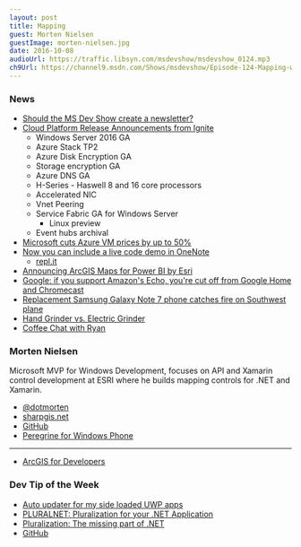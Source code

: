 ```yaml
---
layout: post
title: Mapping
guest: Morten Nielsen
guestImage: morten-nielsen.jpg
date: 2016-10-08
audioUrl: https://traffic.libsyn.com/msdevshow/msdevshow_0124.mp3
ch9Url: https://channel9.msdn.com/Shows/msdevshow/Episode-124-Mapping-with-Morten
---
```


### News

 - [Should the MS Dev Show create a newsletter?](https://twitter.com/msdevshow/status/779377843897786368)
 - [Cloud Platform Release Announcements from Ignite](https://blogs.technet.microsoft.com/stbnewsbytes/2016/09/26/cloud-platform-release-announcements-for-september-26-2016/)
   - Windows Server 2016 GA
   - Azure Stack TP2
   - Azure Disk Encryption GA
   - Storage encryption GA
   - Azure DNS GA
   - H-Series - Haswell 8 and 16 core processors
   - Accelerated NIC
   - Vnet Peering
   - Service Fabric GA for Windows Server
     - Linux preview
   - Event hubs archival
 - [Microsoft cuts Azure VM prices by up to 50%](http://venturebeat.com/2016/10/03/microsoft-cuts-azure-vm-prices-by-up-to-50/)
 - [Now you can include a live code demo in OneNote](https://blogs.office.com/2016/09/07/now-teachers-can-include-live-code-demo-in-onenote/)
   - [repl.it](https://repl.it/Dqm4/0)
 - [Announcing ArcGIS Maps for Power BI by Esri](https://powerbi.microsoft.com/en-us/blog/announcing-arcgis-maps-for-power-bi-by-esri-preview/)
 - [Google: if you support Amazon's Echo, you're cut off from Google Home and Chromecast](http://boingboing.net/2016/10/02/google-if-you-support-amazon.html)
 - [Replacement Samsung Galaxy Note 7 phone catches fire on Southwest plane](http://www.theverge.com/2016/10/5/13175000/samsung-galaxy-note-7-fire-replacement-plane-battery-southwest)
 - [Hand Grinder vs. Electric Grinder](https://www.youtube.com/watch?v=Hxh-g0lgYRw)
  - [Coffee Chat with Ryan](https://twitter.com/RyanLowdermilk/status/783307061559894016)

### Morten Nielsen

Microsoft MVP for Windows Development, focuses on API and Xamarin control development at ESRI where he builds mapping controls for .NET and Xamarin.

 - [@dotmorten](https://twitter.com/dotmorten)
 - [sharpgis.net](http://www.sharpgis.net/)
 - [GitHub](https://github.com/dotmorten)
 - [Peregrine for Windows Phone](http://www.sharpgis.net/page/Peregrine)

---------------------------------------------------------

 - [ArcGIS for Developers](http://developers.esri.com) 

### Dev Tip of the Week

 - [Auto updater for my side loaded UWP apps](http://matthijs.hoekstraonline.net/2016/09/27/auto-updater-for-my-side-loaded-uwp-apps/)
 - [PLURALNET: Pluralization for your .NET Application](http://www.rudyhuyn.com/blog/2016/09/28/pluralnet-pluralization-for-your-net-application/)
  - [Pluralization: The missing part of .NET](http://www.rudyhuyn.com/blog/2016/09/28/pluralization-the-missing-part-of-net/)
  - [GitHub](https://github.com/rudyhuyn/PluralNet)